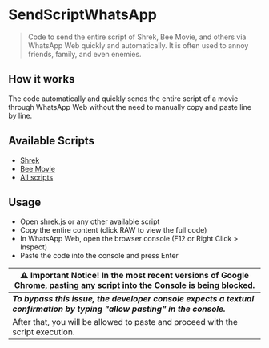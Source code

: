 # SendScriptWhatsApp

> Code to send the entire script of Shrek, Bee Movie, and others via WhatsApp Web quickly and automatically. It is often used to annoy friends, family, and even enemies.

## How it works

The code automatically and quickly sends the entire script of a movie through WhatsApp Web without the need to manually copy and paste line by line.

## Available Scripts

- [Shrek](https://github.com/sneycampos/SendScriptWhatsApp/blob/main/scripts/shrek.js)
- [Bee Movie](https://github.com/sneycampos/SendScriptWhatsApp/blob/main/scripts/bee.js)
- [All scripts](https://github.com/sneycampos/SendScriptWhatsApp/tree/main/scripts)

## Usage

- Open [shrek.js](https://github.com/sneycampos/SendScriptWhatsApp/blob/main/scripts/shrek.js) or any other available script
- Copy the entire content (click RAW to view the full code)
- In WhatsApp Web, open the browser console (F12 or Right Click > Inspect)
- Paste the code into the console and press Enter

| ⚠️ Important Notice! In the most recent versions of Google Chrome, pasting any script into the Console is being blocked.          |
|---------------------------------------------------------------------------------------------------------------------------------------------|
| ***To bypass this issue, the developer console expects a textual confirmation by typing "allow pasting" in the console.*** | 
| After that, you will be allowed to paste and proceed with the script execution.                                                                           |

